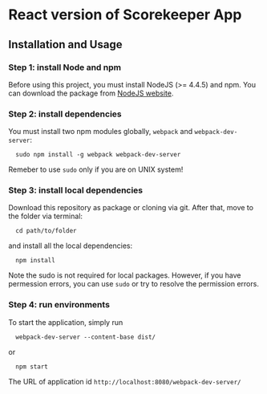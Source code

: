 # React version of Scorekeeper App
## Installation and Usage
### Step 1: install Node and npm
Before using this project, you must install NodeJS (>= 4.4.5) and npm. You can download the package from [NodeJS website](https://nodejs.org/en/).
### Step 2: install dependencies
You must install two npm modules globally, `webpack` and `webpack-dev-server`:
```
  sudo npm install -g webpack webpack-dev-server
```
Remeber to use `sudo` only if you are on UNIX system!
### Step 3: install local dependencies
Download this repository as package or cloning via git.
After that, move to the folder via terminal:
```
  cd path/to/folder
```
and install all the local dependencies:
```
  npm install
```
Note the sudo is not required for local packages. However, if you have permession errors, you can use `sudo` or try to resolve the permission errors.
### Step 4: run environments
To start the application, simply run
```
  webpack-dev-server --content-base dist/
```
or
```
  npm start
```
The URL of application id `http://localhost:8080/webpack-dev-server/`